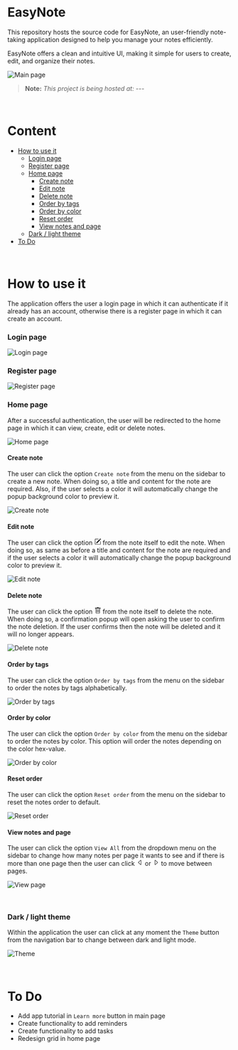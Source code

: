 # EasyNote
This repository hosts the source code for EasyNote, an user-friendly note-taking application designed to help you manage your notes efficiently. 

EasyNote offers a clean and intuitive UI, making it simple for users to create, edit, and organize their notes.

![Main page](./application/public/assets/main.png)

> **Note:** *This project is being hosted at: ---*

<br>

# Content

- [How to use it](#how-to-use-it)
    - [Login page](#login-page)
    - [Register page](#register-page)
    - [Home page](#home-page)
        - [Create note](#create-note)
        - [Edit note](#edit-note)
        - [Delete note](#delete-note)
        - [Order by tags](#order-by-tags)
        - [Order by color](#order-by-color)
        - [Reset order](#reset-order)
        - [View notes and page](#view-notes-and-page)
    - [Dark / light theme](#dark--light-theme)
- [To Do](#to-do)

<br>

# How to use it

The application offers the user a login page in which it can authenticate if it already has an account, otherwise there is a register page in which it can create an account.

### **Login page**

![Login page](./application/public/assets/login.jpeg)


### **Register page**

![Register page](./application/public/assets/register.jpeg)


### **Home page**

After a successful authentication, the user will be redirected to the home page in which it can view, create, edit or delete notes.

![Home page](./application/public/assets/home.jpeg)


#### **Create note**

The user can click the option `Create note` from the menu on the sidebar to create a new note. When doing so, a title and content for the note are required. Also, if the user selects a color it will automatically change the popup background color to preview it.

![Create note](./application/public/assets/create-note.png)


#### **Edit note**

The user can click the option 
<svg xmlns="http://www.w3.org/2000/svg" width="15" height="15" fill='currentColor' class="bi bi-pencil-square" viewBox="0 0 16 16">
    <path d="M15.502 1.94a.5.5 0 0 1 0 .706L14.459 3.69l-2-2L13.502.646a.5.5 0 0 1 .707 0l1.293 1.293zm-1.75 2.456-2-2L4.939 9.21a.5.5 0 0 0-.121.196l-.805 2.414a.25.25 0 0 0 .316.316l2.414-.805a.5.5 0 0 0 .196-.12l6.813-6.814z"/>
    <path fill-rule="evenodd" d="M1 13.5A1.5 1.5 0 0 0 2.5 15h11a1.5 1.5 0 0 0 1.5-1.5v-6a.5.5 0 0 0-1 0v6a.5.5 0 0 1-.5.5h-11a.5.5 0 0 1-.5-.5v-11a.5.5 0 0 1 .5-.5H9a.5.5 0 0 0 0-1H2.5A1.5 1.5 0 0 0 1 2.5z"/>
</svg> 
from the note itself to edit the note. When doing so, as same as before a title and content for the note are required and if the user selects a color it will automatically change the popup background color to preview it.

![Edit note](./application/public/assets/edit-note.png)


#### **Delete note**

The user can click the option 
<svg xmlns="http://www.w3.org/2000/svg" width="15" height="15" fill='currentColor' class="bi bi-trash" viewBox="0 0 16 16">
    <path d="M5.5 5.5A.5.5 0 0 1 6 6v6a.5.5 0 0 1-1 0V6a.5.5 0 0 1 .5-.5m2.5 0a.5.5 0 0 1 .5.5v6a.5.5 0 0 1-1 0V6a.5.5 0 0 1 .5-.5m3 .5a.5.5 0 0 0-1 0v6a.5.5 0 0 0 1 0z"/>
    <path d="M14.5 3a1 1 0 0 1-1 1H13v9a2 2 0 0 1-2 2H5a2 2 0 0 1-2-2V4h-.5a1 1 0 0 1-1-1V2a1 1 0 0 1 1-1H6a1 1 0 0 1 1-1h2a1 1 0 0 1 1 1h3.5a1 1 0 0 1 1 1zM4.118 4 4 4.059V13a1 1 0 0 0 1 1h6a1 1 0 0 0 1-1V4.059L11.882 4zM2.5 3h11V2h-11z"/>
</svg>
from the note itself to delete the note. When doing so, a confirmation popup will open asking the user to confirm the note deletion. If the user confirms then the note will be deleted and it will no longer appears.

![Delete note](./application/public/assets/delete-note.png)


#### **Order by tags**

The user can click the option `Order by tags` from the menu on the sidebar to order the notes by tags alphabetically.

![Order by tags](./application/public/assets/order-tags.png)


#### **Order by color**

The user can click the option `Order by color` from the menu on the sidebar to order the notes by color. This option will order the notes depending on the color hex-value.

![Order by color](./application/public/assets/order-color.png)


#### **Reset order**

The user can click the option `Reset order` from the menu on the sidebar to reset the notes order to default.

![Reset order](./application/public/assets/reset-order.png)


#### **View notes and page**

The user can click the option `View All` from the dropdown menu on the sidebar to change how many notes per page it wants to see and if there is more than one page then the user can click 
<svg xmlns="http://www.w3.org/2000/svg" width="15" height="15" fill="currentColor" className="bi bi-caret-left" viewBox="0 0 16 16">
    <path d="M10 12.796V3.204L4.519 8zm-.659.753-5.48-4.796a1 1 0 0 1 0-1.506l5.48-4.796A1 1 0 0 1 11 3.204v9.592a1 1 0 0 1-1.659.753"/>
</svg> 
or
<svg xmlns="http://www.w3.org/2000/svg" width="15" height="15" fill="currentColor" className="bi bi-caret-right" viewBox="0 0 16 16">
    <path d="M6 12.796V3.204L11.481 8zm.659.753 5.48-4.796a1 1 0 0 0 0-1.506L6.66 2.451C6.011 1.885 5 2.345 5 3.204v9.592a1 1 0 0 0 1.659.753"/>
</svg>
to move between pages.

![View page](./application/public/assets/view-page.png)

<br>

### **Dark / light theme**

Within the application the user can click at any moment the `Theme` button from the navigation bar to change between dark and light mode.

![Theme](./application/public/assets/theme.png)

<br>

# To Do

- Add app tutorial in `Learn more` button in main page
- Create functionality to add reminders
- Create functionality to add tasks
- Redesign grid in home page
